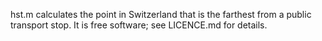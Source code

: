 hst.m calculates the point in Switzerland that is the farthest from a public transport stop. It is free software; see LICENCE.md for details. 
